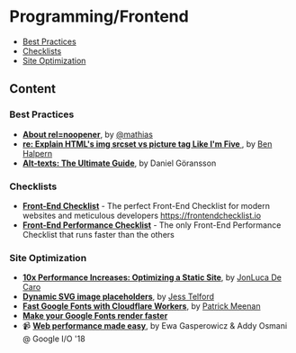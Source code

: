 # Programming/Frontend

<!-- prettier-ignore-start -->
<!-- TOC depthFrom:3 -->

- [Best Practices](#best-practices)
- [Checklists](#checklists)
- [Site Optimization](#site-optimization)

<!-- /TOC -->
<!-- prettier-ignore-end -->

## Content

### Best Practices

- **[About rel=noopener](https://mathiasbynens.github.io/rel-noopener/)**, by [@mathias](https://twitter.com/mathias)
- **[re: Explain HTML's img srcset vs picture tag Like I'm Five ](https://dev.to/ben/comment/1lnd)**, by [Ben Halpern](https://dev.to/ben)
- **[Alt-texts: The Ultimate Guide](https://axesslab.com/alt-texts/)**, by Daniel Göransson

### Checklists

- **[Front-End Checklist](https://github.com/thedaviddias/Front-End-Checklist)** - The perfect Front-End Checklist for modern websites and meticulous developers <https://frontendchecklist.io>
- **[Front-End Performance Checklist](https://github.com/thedaviddias/Front-End-Performance-Checklist)** - The only Front-End Performance Checklist that runs faster than the others

### Site Optimization

- **[10x Performance Increases: Optimizing a Static Site](https://hackernoon.com/optimizing-a-static-site-d5ab6899f249)**, by [JonLuca De Caro](https://hackernoon.com/@jonluca)
- **[Dynamic SVG image placeholders](https://codepen.io/jesstelford/pen/PaBMrL)**, by [Jess Telford](https://codepen.io/jesstelford/)
- **[Fast Google Fonts with Cloudflare Workers](https://blog.cloudflare.com/fast-google-fonts-with-cloudflare-workers/)**, by [Patrick Meenan](https://blog.cloudflare.com/author/patrick-meenan/)
- **[Make your Google Fonts render faster](https://googlefonts.3perf.com/)**
- 📹 **[Web performance made easy](https://youtu.be/Mv-l3-tJgGk)**, by Ewa Gasperowicz & Addy Osmani @ Google I/O '18

